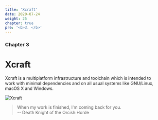 ```yaml
---
title: 'Xcraft'
date: 2020-07-24
weight: 25
chapter: true
pre: '<b>3. </b>'
---
```


### Chapter 3

# Xcraft

Xcraft is a multiplatform infrastructure and toolchain which is intended to work
with minimal dependencies and on all usual systems like GNU/Linux, macOS X and
Windows.

![Xcraft](/img/xcraft-halo-s.svg)

> When my work is finished, I'm coming back for you.  
> -- Death Knight of the Orcish Horde
